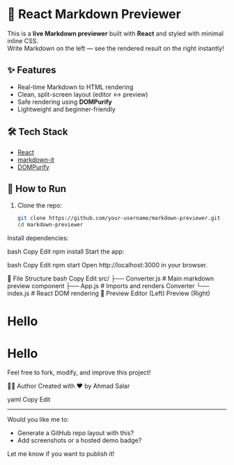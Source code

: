 # 📝 React Markdown Previewer

This is a **live Markdown previewer** built with **React** and styled with minimal inline CSS.  
Write Markdown on the left — see the rendered result on the right instantly!

## ✨ Features

- Real-time Markdown to HTML rendering
- Clean, split-screen layout (editor ↔ preview)
- Safe rendering using **DOMPurify**
- Lightweight and beginner-friendly

## 🛠️ Tech Stack

- [React](https://reactjs.org/)
- [markdown-it](https://github.com/markdown-it/markdown-it)
- [DOMPurify](https://github.com/cure53/DOMPurify)

## 🚀 How to Run

1. Clone the repo:
   ```bash
   git clone https://github.com/your-username/markdown-previewer.git
   cd markdown-previewer
Install dependencies:

bash
Copy
Edit
npm install
Start the app:

bash
Copy
Edit
npm start
Open http://localhost:3000 in your browser.

📂 File Structure
bash
Copy
Edit
src/
├── Converter.js    # Main markdown preview component
├── App.js          # Imports and renders Converter
└── index.js        # React DOM rendering
📸 Preview
Editor (Left)	Preview (Right)
# Hello	<h1>Hello</h1>

Feel free to fork, modify, and improve this project!

🧑‍💻 Author
Created with ❤️ by Ahmad Salar

yaml
Copy
Edit

---

Would you like me to:
- Generate a GitHub repo layout with this?
- Add screenshots or a hosted demo badge?

Let me know if you want to publish it!
